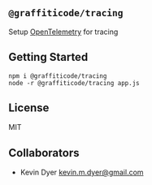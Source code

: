 `@graffiticode/tracing`
---
Setup [OpenTelemetry](https://opentelemetry.io/) for tracing

## Getting Started
```
npm i @graffiticode/tracing
node -r @graffiticode/tracing app.js
```

## License

MIT

## Collaborators

- Kevin Dyer <kevin.m.dyer@gmail.com>